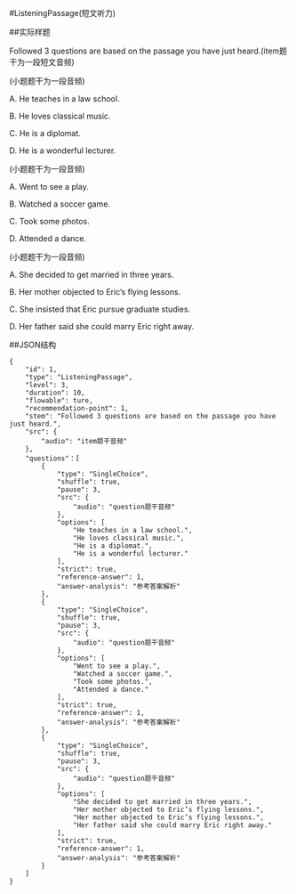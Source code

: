 #ListeningPassage(短文听力)

##实际样题

Followed 3 questions are based on the passage you have just heard.(item题干为一段短文音频) 

(小题题干为一段音频)

A. He teaches in a law school. 

B. He loves classical music. 

C. He is a diplomat. 

D. He is a wonderful lecturer. 

(小题题干为一段音频)

A. Went to see a play. 

B. Watched a soccer game. 

C. Took some photos. 

D. Attended a dance. 

(小题题干为一段音频)

A. She decided to get married in three years. 

B. Her mother objected to Eric’s flying lessons. 

C. She insisted that Eric pursue graduate studies. 

D. Her father said she could marry Eric right away. 

##JSON结构

	{
	    "id": 1,
		"type": "ListeningPassage",
		"level": 3,
		"duration": 10,
		"flowable": ture,
		"recommendation-point": 1,
		"stem": "Followed 3 questions are based on the passage you have just heard.",
		"src": {
			"audio": "item题干音频"
		},
		"questions"：[
			{
				"type": "SingleChoice",
				"shuffle": true,
				"pause": 3,
				"src": {
					"audio": "question题干音频"
				},
				"options": [
			  		"He teaches in a law school.",
			  		"He loves classical music.",
			  		"He is a diplomat.",
			  		"He is a wonderful lecturer."
			    ],
			    "strict": true,
				"reference-answer": 1,
				"answer-analysis": "参考答案解析"
			},
			{
				"type": "SingleChoice",
				"shuffle": true,
				"pause": 3,
				"src": {
					"audio": "question题干音频"
				},
				"options": [
			  		"Went to see a play.",
			  		"Watched a soccer game.",
			  		"Took some photos.",
			  		"Attended a dance."
			    ],
				"strict": true,
				"reference-answer": 1,
				"answer-analysis": "参考答案解析"
			},
			{
				"type": "SingleChoice",
				"shuffle": true,
				"pause": 3,
				"src": {
					"audio": "question题干音频"
				},
				"options": [
			 		"She decided to get married in three years.",
			  		"Her mother objected to Eric’s flying lessons.",
			  		"Her mother objected to Eric’s flying lessons.",
			  		"Her father said she could marry Eric right away."
			    ],
				"strict": true,
				"reference-answer": 1,
				"answer-analysis": "参考答案解析"
			}
		]
	}